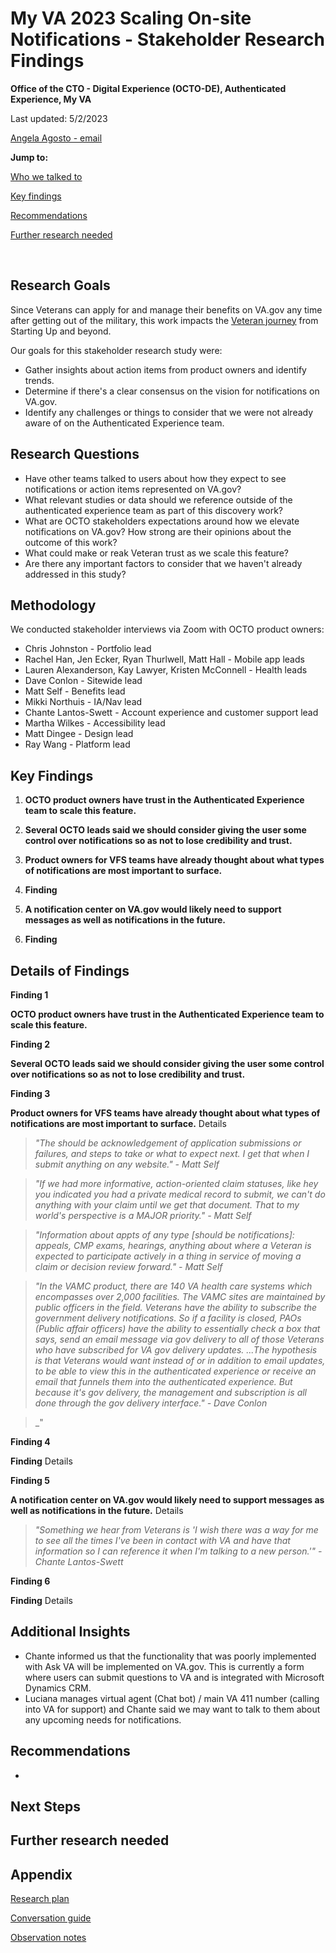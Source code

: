 # My VA 2023 Scaling On-site Notifications - Stakeholder Research Findings 

**Office of the CTO - Digital Experience (OCTO-DE), Authenticated Experience, My VA**

Last updated: 5/2/2023

[Angela Agosto - email](angela.agosto@adhocteam.us)

**Jump to:**

[Who we talked to](#who-we-talked-to)

[Key findings](#key-findings)

[Recommendations](#recommendations)

[Further research needed](#further-research-needed)

<br>

## Research Goals
Since Veterans can apply for and manage their benefits on VA.gov any time after getting out of the military, this work impacts the [Veteran journey](https://github.com/department-of-veterans-affairs/va.gov-team/blob/master/platform/design/va-product-journey-maps/Veteran%20Journey%20Map.pdf) from Starting Up and beyond.

Our goals for this stakeholder research study were:

* Gather insights about action items from product owners and identify trends.
* Determine if there's a clear consensus on the vision for notifications on VA.gov.
* Identify any challenges or things to consider that we were not already aware of on the Authenticated Experience team.

## Research Questions
* Have other teams talked to users about how they expect to see notifications or action items represented on VA.gov?
* What relevant studies or data should we reference outside of the authenticated experience team as part of this discovery work?
* What are OCTO stakeholders expectations around how we elevate notifications on VA.gov? How strong are their opinions about the outcome of this work?
* What could make or reak Veteran trust as we scale this feature?
* Are there any important factors to consider that we haven't already addressed in this study?

## Methodology 

We conducted stakeholder interviews via Zoom with OCTO product owners:

* Chris Johnston - Portfolio lead
* Rachel Han, Jen Ecker, Ryan Thurlwell, Matt Hall - Mobile app leads
* Lauren Alexanderson, Kay Lawyer, Kristen McConnell - Health leads
* Dave Conlon - Sitewide lead
* Matt Self - Benefits lead
* Mikki Northuis - IA/Nav lead
* Chante Lantos-Swett - Account experience and customer support lead
* Martha Wilkes - Accessibility lead
* Matt Dingee - Design lead
* Ray Wang - Platform lead

## Key Findings

1. **OCTO product owners have trust in the Authenticated Experience team to scale this feature.**

2. **Several OCTO leads said we should consider giving the user some control over notifications so as not to lose credibility and trust.** 

3. **Product owners for VFS teams have already thought about what types of notifications are most important to surface.**

4. **Finding**

5. **A notification center on VA.gov would likely need to support messages as well as notifications in the future.**

6. **Finding**


## Details of Findings 

**Finding 1**

**OCTO product owners have trust in the Authenticated Experience team to scale this feature.** 


**Finding 2**

**Several OCTO leads said we should consider giving the user some control over notifications so as not to lose credibility and trust.** 


**Finding 3**

**Product owners for VFS teams have already thought about what types of notifications are most important to surface.** Details

> _"The should be acknowledgement of application submissions or failures, and steps to take or what to expect next. I get that when I submit anything on any website." - Matt Self_

> _"If we had more informative, action-oriented claim statuses, like hey you indicated you had a private medical record to submit, we can't do anything with your claim until we get that document. That to my world's perspective is a MAJOR priority." - Matt Self_

> _"Information about appts of any type [should be notifications]: appeals, CMP exams, hearings, anything about where a Veteran is expected to participate actively in a thing in service of moving a claim or decision review forward." - Matt Self_

> _"In the VAMC product, there are 140 VA health care systems which encompasses over 2,000 facilities. The VAMC sites are maintained by public officers in the field. Veterans have the ability to subscribe the government delivery notifications. So if a facility is closed, PAOs (Public affair officers) have the ability to essentially check a box that says, send an email message via gov delivery to all of those Veterans who have subscribed for VA gov delivery updates. ...The hypothesis is that Veterans would want instead of or in addition to email updates, to be able to view this in the authenticated experience or receive an email that funnels them into the authenticated experience. But because it's gov delivery, the management and subscription is all done through the gov delivery interface." - Dave Conlon_

> _"

**Finding 4**

**Finding** Details


**Finding 5**

**A notification center on VA.gov would likely need to support messages as well as notifications in the future.** Details

> _"Something we hear from Veterans is 'I wish there was a way for me to see all the times I've been in contact with VA and have that information so I can reference it when I'm talking to a new person.'" - Chante Lantos-Swett_

**Finding 6**

**Finding** Details

## Additional Insights

* Chante informed us that the functionality that was poorly implemented with Ask VA will be implemented on VA.gov. This is currently a form where users can submit questions to VA and is integrated with Microsoft Dynamics CRM.
* Luciana manages virtual agent (Chat bot) / main VA 411 number (calling into VA for support) and Chante said we may want to talk to them about any upcoming needs for notifications.


## Recommendations

* 


## Next Steps




## Further research needed



## Appendix

[Research plan](https://github.com/department-of-veterans-affairs/va.gov-team/blob/master/products/identity-personalization/onsite-notifications/2023-scaling-onsite-notifications/notification-center-discovery/scaling-onsite-notifications-stakeholder-research-plan.md)

[Conversation guide](https://github.com/department-of-veterans-affairs/va.gov-team/blob/master/products/identity-personalization/onsite-notifications/2023-scaling-onsite-notifications/notification-center-discovery/scaling-onsite-notifications-stakeholder-convo-guide.md)

[Observation notes](https://docs.google.com/spreadsheets/d/1Djq6XrRmygzS0ab8ZJdWKE-gznf_lE2QZOdy9vaGfII/edit#gid=0)
